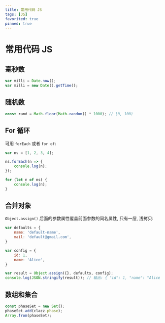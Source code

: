 ```yaml
---
title: 常用代码 JS
tags: [JS]
favorited: true
pinned: true
---
```


# 常用代码 JS

## 毫秒数
```js
var milli = Date.now();
var milli = new Date().getTime();
```

## 随机数
```js
const rand = Math.floor(Math.random() * 1000); // [0, 100)
```

## For 循环
可用 `forEach` 或者 `for of`:

```js
var ns = [1, 2, 3, 4];

ns.forEach(n => {
    console.log(n);
});

for (let n of ns) {
    console.log(n);
}
```

## 合并对象
`Object.assign()` 后面的参数属性覆盖前面参数的同名属性, 只有一层, 浅拷贝:

```js
var defaults = {
    name: 'default-name',
    mail: 'default@gmail.com',
}

var config = {
    id: 1,
    name: 'Alice',
}

var result = Object.assign({}, defaults, config);
console.log(JSON.stringify(result)); // 输出: { "id": 1, "name": "Alice","mail": "default@gmail.com" }
```

## 数组和集合
```js
const phaseSet = new Set();
phaseSet.add(clazz.phase);
Array.from(phaseSet);
```
